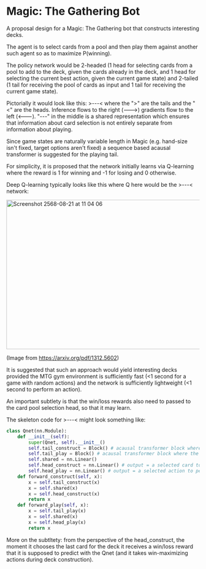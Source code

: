 # Magic: The Gathering Bot

A proposal design for a Magic: The Gathering bot that constructs interesting decks.

The agent is to select cards from a pool and then play them against another such agent so as to maximize P(winning).

The policy network would be 2-headed (1 head for selecting cards from a pool to add to the deck, given the cards already in the deck, and 1 head for selecting the current best action, given the current game state) and 2-tailed (1 tail for receiving the pool of cards as input and 1 tail for receiving the current game state).

Pictorially it would look like this: >---< where the ">" are the tails and the "<" are the heads. Inference flows to the right (--->) gradients flow to the left (<---). "---" in the middle is a shared representation which ensures that information about card selection is not entirely separate from information about playing.

Since game states are naturally variable length in Magic (e.g. hand-size isn't fixed, target options aren't fixed) a sequence based acausal transformer is suggested for the playing tail.

For simplicity, it is proposed that the network initially learns via Q-learning where the reward is 1 for winning and -1 for losing and 0 otherwise.

Deep Q-learning typically looks like this where Q here would be the >---< network:

<img width="744" height="389" alt="Screenshot 2568-08-21 at 11 04 06" src="https://github.com/user-attachments/assets/eaed3f12-e960-4fec-b902-d8d0939cd69f" />

(Image from https://arxiv.org/pdf/1312.5602)

It is suggested that such an approach would yield interesting decks provided the MTG gym environment is sufficiently fast (<1 second for a game with random actions) and the network is sufficiently lightweight (<1 second to perform an action).

An important subtlety is that the win/loss rewards also need to passed to the card pool selection head, so that it may learn.

The skeleton code for >---< might look something like:

```py
class Qnet(nn.Module):
    def __init__(self):
        super(Qnet, self).__init__()
        self.tail_construct = Block() # acausal transformer block where the sequence is the cards already added to the deck
        self.tail_play = Block() # acausal transformer block where the sequence is the game objects (e.g. hand 1, hand 2, ..., board 1, board 2, ...)
        self.shared = nn.Linear()
        self.head_construct = nn.Linear() # output = a selected card to add to the deck
        self.head_play = nn.Linear() # output = a selected action to perform next in the game
    def forward_construct(self, x):
        x = self.tail_construct(x)
        x = self.shared(x)
        x = self.head_construct(x)
        return x
    def forward_play(self, x):
        x = self.tail_play(x)
        x = self.shared(x)
        x = self.head_play(x)
        return x
```

More on the subtltety: from the perspective of the head_construct, the moment it chooses the last card for the deck it receives a win/loss reward that it is supposed to predict with the Qnet (and it takes win-maximizing actions during deck construction).
